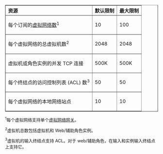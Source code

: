 <table cellspacing="0" border="1">
<tr>
   <th align="left" valign="middle">资源</th>
   <th align="left" valign="middle">默认限制</th>
   <th align="left" valign="middle">最大限制</th>
</tr>
<tr>
   <td valign="middle"><p>每个订阅的<a href="http://msdn.microsoft.com/zh-cnlibrary/azure/jj156007.aspx">虚拟网络数</a><sup>1</sup></p></td>
   <td valign="middle"><p>10</p></td>
   <td valign="middle"><p>100</p></td>
</tr>
<tr>
   <td valign="middle"><p>每个虚拟网络的总虚拟机数<sup>2</sup></p></td>
   <td valign="middle"><p>2048</p></td>
   <td valign="middle"><p>2048</p></td>
</tr>
<tr>
   <td valign="middle"><p>虚拟机或角色实例的并发 TCP 连接</p></td>
   <td valign="middle"><p>500K</p></td>
   <td valign="middle"><p>500K</p></td>
</tr>
<tr>
   <td valign="middle"><p>每个终结点的访问控制列表 (ACL) 数<sup>3</sup></p></td>
   <td valign="middle"><p>50</p></td>
   <td valign="middle"><p>50</p></td>
</tr>
<tr>
   <td valign="middle"><p>每个虚拟网络的本地网络站点</p></td>
   <td valign="middle"><p>10</p></td>
   <td valign="middle"><p>10</p></td>
</tr>
</table>

<sup>1</sup>每个虚拟网络支持单个[虚拟网络网关](http://msdn.microsoft.com/zh-cn/library/azure/jj156210.aspx)。

<sup>2</sup>虚拟机总数包括虚拟机和 Web/辅助角色实例。

<sup>3</sup>虚拟机的输入终结点支持 ACL。对于 web/辅助角色，在输入和实例输入终结点上支持它。

<!---HONumber=HO63-->